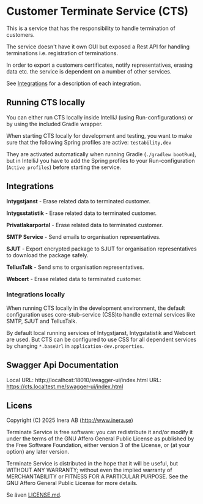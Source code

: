 # Customer Terminate Service (CTS)

This is a service that has the responsibility to handle termination of customers.

The service doesn't have it own GUI but exposed a Rest API for handling terminations i.e.
registration of terminations.

In order to export a customers certificates, notify representatives, erasing data etc. the service
is dependent on a number of other services.

See [Integrations](##Integrations) for a description of each integration.

## Running CTS locally

You can either run CTS locally inside IntelliJ (using Run-configurations) or by using the included
Gradle wrapper.

When starting CTS locally for development and testing, you want to make sure that the following
Spring profiles are active: `testability,dev`

They are activated automatically when running Gradle (`./gradlew bootRun`), but in IntelliJ you have
to add the Spring profiles to your Run-configuration (`Active profiles`) before starting the
service.

## Integrations

**Intygstjanst** - Erase related data to terminated customer.

**Intygsstatistik** - Erase related data to terminated customer.

**Privatlakarportal** - Erase related data to terminated customer.

**SMTP Service** - Send emails to organisation representatives.

**SJUT** - Export encrypted package to SJUT for organisation representatives to download the package
safely.

**TellusTalk** - Send sms to organisation representatives.

**Webcert** - Erase related data to terminated customer.

### Integrations locally

When running CTS locally in the development environment, the default configuration uses
core-stub-service (CSS)to handle external services like SMTP, SJUT and TellusTalk.

By default local running services of Intygstjanst, Intygstatistik and Webcert are used. But CTS can
be configured to use CSS for all dependent services by changing `*.baseUrl`
in `application-dev.properties`.

## Swagger Api Documentation

Local URL: http://localhost:18010/swagger-ui/index.html
URL: https://cts.localtest.me/swagger-ui/index.html

## Licens

Copyright (C) 2025 Inera AB (http://www.inera.se)

Terminate Service is free software: you can redistribute it and/or modify it under the terms of the
GNU Affero General Public License as published by the Free Software Foundation, either version 3 of
the License, or (at your option) any later version.

Terminate Service is distributed in the hope that it will be useful, but WITHOUT ANY WARRANTY;
without even the implied warranty of MERCHANTABILITY or FITNESS FOR A PARTICULAR PURPOSE. See the
GNU Affero General Public License for more details.

Se även [LICENSE.md](LICENSE.md). 

